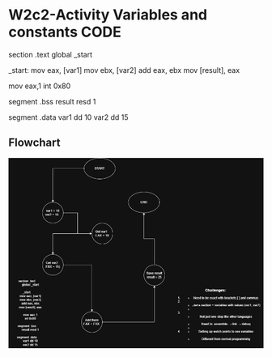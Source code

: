 # W2c2-Activity Variables and constants CODE 
section .text
global _start

_start:
mov eax, [var1]
mov ebx, [var2]
add eax, ebx
mov [result], eax

mov eax,1
int 0x80

segment .bss
result resd 1

segment .data
var1 dd 10
var2 dd 15

## Flowchart
![ Flowchart](<W2c2-Activity Variables and constants.jpg>)
